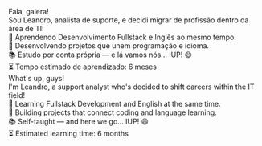 Fala, galera!
<br>
Sou Leandro, analista de suporte, e decidi migrar de profissão dentro da área de TI!
<br>
🎯 Aprendendo Desenvolvimento Fullstack e Inglês ao mesmo tempo.
<br>
🚀 Desenvolvendo projetos que unem programação e idioma.
<br>
📚 Estudo por conta própria — e lá vamos nós... IUP! 😄
<br>
⏳ Tempo estimado de aprendizado: 6 meses
<br>
What's up, guys!
<br>
I'm Leandro, a support analyst who's decided to shift careers within the IT field!
<br>
🎯 Learning Fullstack Development and English at the same time.
<br>
🚀 Building projects that connect coding and language learning.
<br>
📚 Self-taught — and here we go... IUP! 😄
<br>
⏳ Estimated learning time: 6 months
<br>

